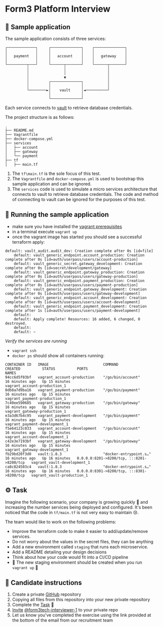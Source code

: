 # Form3 Platform Interview

## 🧪 Sample application
The sample application consists of three services:

```
┌─────────────┐     ┌──────────────┐    ┌──────────────┐
│             │     │              │    │              │
│   payment   │     │   account    │    │   gateway    │
│             │     │              │    │              │
└─────────┬───┘     └──────┬───────┘    └──────┬───────┘
          │                │                   │
          │                │                   │
          │                ▼                   │
          │         ┌──────────────┐           │
          │         │              │           │
          └────────►│    vault     │◄──────────┘
                    │              │
                    └──────────────┘
```                    

Each service connects to [vault](https://www.vaultproject.io/) to retrieve database credentials.

The project structure is as follows:

```
.
├── README.md
├── Vagrantfile
├── docker-compose.yml
├── services
│   ├── account
│   ├── gateway
│   └── payment
├── tf
│   ├── main.tf

```
1. The `tf\main.tf` is the sole focus of this test.
1. The `Vagrantfile` and `docker-compose.yml` is used to bootstrap this sample application and can be ignored.
1. The `services` code is used to simulate a micro services architecture that connects to vault to retrieve database credentials. The code and method of connecting to vault can be ignored for the purposes of this test.  

## 👟 Running the sample application
- make sure you have installed the [vagrant prerequisites](https://learn.hashicorp.com/tutorials/vagrant/getting-started-index#prerequisites)
- in a terminal execute `vagrant up`
- once the vagrant image has started you should see a successful terraform apply:
```
default: vault_audit.audit_dev: Creation complete after 0s [id=file]
    default: vault_generic_endpoint.account_production: Creation complete after 0s [id=auth/userpass/users/account-production]
    default: vault_generic_secret.gateway_development: Creation complete after 0s [id=secret/development/gateway]
    default: vault_generic_endpoint.gateway_production: Creation complete after 0s [id=auth/userpass/users/gateway-production]
    default: vault_generic_endpoint.payment_production: Creation complete after 0s [id=auth/userpass/users/payment-production]
    default: vault_generic_endpoint.gateway_development: Creation complete after 0s [id=auth/userpass/users/gateway-development]
    default: vault_generic_endpoint.account_development: Creation complete after 0s [id=auth/userpass/users/account-development]
    default: vault_generic_endpoint.payment_development: Creation complete after 1s [id=auth/userpass/users/payment-development]
    default: 
    default: Apply complete! Resources: 16 added, 6 changed, 0 destroyed.
    default: 
    default: ~
```
*Verify the services are running*

- `vagrant ssh`
- `docker ps` should show all containers running:

```
CONTAINER ID   IMAGE                         COMMAND                  CREATED          STATUS          PORTS                                       NAMES
94cc6d5f03bf   vagrant_account-production    "/go/bin/account"        16 minutes ago   Up 15 minutes                                               vagrant_account-production_1
0db8a7d9ba16   vagrant_payment-production    "/go/bin/payment"        16 minutes ago   Up 15 minutes                                               vagrant_payment-production_1
7c40ee590685   vagrant_gateway-production    "/go/bin/gateway"        16 minutes ago   Up 15 minutes                                               vagrant_gateway-production_1
e3a3d67b4c95   vagrant_payment-development   "/go/bin/payment"        16 minutes ago   Up 15 minutes                                               vagrant_payment-development_1
f5e64123c033   vagrant_account-development   "/go/bin/account"        16 minutes ago   Up 15 minutes                                               vagrant_account-development_1
c42e3e7193bf   vagrant_gateway-development   "/go/bin/gateway"        16 minutes ago   Up 15 minutes                                               vagrant_gateway-development_1
fb29bd20f3d0   vault:1.8.3                   "docker-entrypoint.s…"   16 minutes ago   Up 16 minutes   0.0.0.0:8201->8200/tcp, :::8201->8200/tcp   vagrant_vault-development_1
ca8c824503c4   vault:1.8.3                   "docker-entrypoint.s…"   16 minutes ago   Up 16 minutes   0.0.0.0:8301->8200/tcp, :::8301->8200/tcp   vagrant_vault-production_1

```

## ⚙️ Task
Imagine the following scenario, your company is growing quickly 🚀 and increasing the number services being deployed and configured.
It's been noticed that the code in `tf/main.tf` is not very easy to maintain 😢.

The team would like to work on the following problems:

- Improve the terraform code to make it easier to add/update/remove services.
- Do not worry about the values in the secret files, they can be anything
- Add a new environment called `staging` that runs each microservice.
- Add a README detailing your design decisions
- Think about how your code would fit into a CI/CD pipeline
- 🚨 The new staging environment should be created when you run `vagrant up` 🚨

## 📝 Candidate instructions
1. Create a private [GitHub](https://help.github.com/en/articles/create-a-repo) repository
2. Copying all files from this repository into your new private repository
3. Complete the [Task](#task) :tada:
4. [Invite](https://help.github.com/en/articles/inviting-collaborators-to-a-personal-repository) [@form3tech-interviewer-1](https://github.com/form3tech-interviewer-1) to your private repo
5. Let us know you've completed the exercise using the link provided at the bottom of the email from our recruitment team

